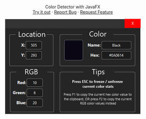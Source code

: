 <p align="center">
  <p align="center">
    <br />
    Color Detector with JavaFX
    <br />
    <a href="https://github.com/Don-Cryptus/ColorDetector/releases/latest">Try it out</a>
    ·
    <a href="https://github.com/Don-Cryptus/ColorDetector/issues">Report Bug</a>
    ·
    <a href="https://github.com/Don-Cryptus/ColorDetector/issues">Request Feature</a>
    <br />
  </p>
  <p align="center">
    <img src="app.png" alt="Logo" >
  </p>
</p>
